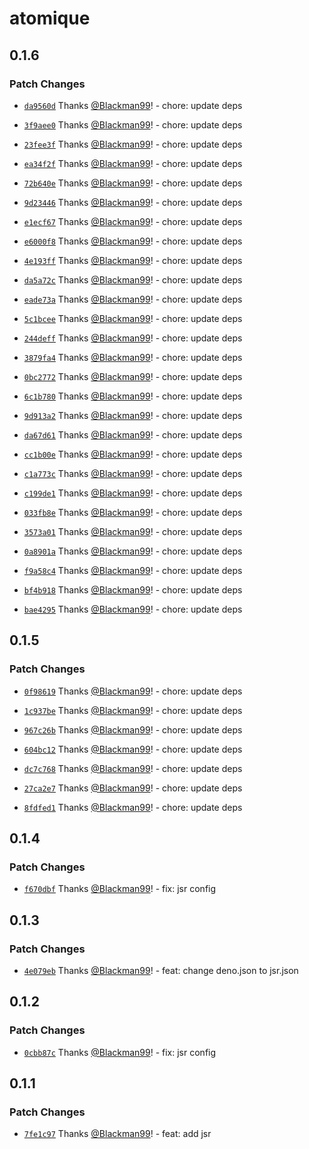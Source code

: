 # atomique

## 0.1.6

### Patch Changes

- [`da9560d`](https://github.com/Blackman99/atomique/commit/da9560d8864b9d995c5c665c4eeb77655bb2f5e3) Thanks [@Blackman99](https://github.com/Blackman99)! - chore: update deps

- [`3f9aee0`](https://github.com/Blackman99/atomique/commit/3f9aee0c0aeab15d681cda8733b51fb2664c2fdb) Thanks [@Blackman99](https://github.com/Blackman99)! - chore: update deps

- [`23fee3f`](https://github.com/Blackman99/atomique/commit/23fee3f591531eae2086504a1091e3bc0dabfa8c) Thanks [@Blackman99](https://github.com/Blackman99)! - chore: update deps

- [`ea34f2f`](https://github.com/Blackman99/atomique/commit/ea34f2f93dbf8d5da0f782382e14ea88c7129fde) Thanks [@Blackman99](https://github.com/Blackman99)! - chore: update deps

- [`72b640e`](https://github.com/Blackman99/atomique/commit/72b640ebf2d28f8e933ad91288d4998fbead1b94) Thanks [@Blackman99](https://github.com/Blackman99)! - chore: update deps

- [`9d23446`](https://github.com/Blackman99/atomique/commit/9d23446fc05f64b7be282be4a8de0a8e662d055e) Thanks [@Blackman99](https://github.com/Blackman99)! - chore: update deps

- [`e1ecf67`](https://github.com/Blackman99/atomique/commit/e1ecf6727d3b21c3ae8718bb17743d54b5e9f683) Thanks [@Blackman99](https://github.com/Blackman99)! - chore: update deps

- [`e6000f8`](https://github.com/Blackman99/atomique/commit/e6000f8afd813aa98e0668bee255674e1fa1f15b) Thanks [@Blackman99](https://github.com/Blackman99)! - chore: update deps

- [`4e193ff`](https://github.com/Blackman99/atomique/commit/4e193ff1eeb2744a590c29acabe43ea8a5ca3369) Thanks [@Blackman99](https://github.com/Blackman99)! - chore: update deps

- [`da5a72c`](https://github.com/Blackman99/atomique/commit/da5a72c21ba8646f5c298d8b2abf87802a3d4afa) Thanks [@Blackman99](https://github.com/Blackman99)! - chore: update deps

- [`eade73a`](https://github.com/Blackman99/atomique/commit/eade73a484c279ea9da4c4024cdba7ee46a9fc01) Thanks [@Blackman99](https://github.com/Blackman99)! - chore: update deps

- [`5c1bcee`](https://github.com/Blackman99/atomique/commit/5c1bcee5abc34de844ed7ca1b784582437ba8fd6) Thanks [@Blackman99](https://github.com/Blackman99)! - chore: update deps

- [`244deff`](https://github.com/Blackman99/atomique/commit/244deff84a2e7b6d7fac1d5d4c3f53d7e7c86e78) Thanks [@Blackman99](https://github.com/Blackman99)! - chore: update deps

- [`3879fa4`](https://github.com/Blackman99/atomique/commit/3879fa479b0d9ed53a0f331cf3b0fafd42d60a63) Thanks [@Blackman99](https://github.com/Blackman99)! - chore: update deps

- [`0bc2772`](https://github.com/Blackman99/atomique/commit/0bc2772003d5fa03920afc498997dc4460e2784b) Thanks [@Blackman99](https://github.com/Blackman99)! - chore: update deps

- [`6c1b780`](https://github.com/Blackman99/atomique/commit/6c1b78072d9f872665be7979a4bbce83c6799f27) Thanks [@Blackman99](https://github.com/Blackman99)! - chore: update deps

- [`9d913a2`](https://github.com/Blackman99/atomique/commit/9d913a20e738d49e98f5df7e54354e440a11a0a2) Thanks [@Blackman99](https://github.com/Blackman99)! - chore: update deps

- [`da67d61`](https://github.com/Blackman99/atomique/commit/da67d61051ec1aaea48e1b2cddf26d794f06ce46) Thanks [@Blackman99](https://github.com/Blackman99)! - chore: update deps

- [`cc1b00e`](https://github.com/Blackman99/atomique/commit/cc1b00e26a292e76aa0372892be9289109cd34c3) Thanks [@Blackman99](https://github.com/Blackman99)! - chore: update deps

- [`c1a773c`](https://github.com/Blackman99/atomique/commit/c1a773cc3c8960be10a31b8b451eb7e53cc4d179) Thanks [@Blackman99](https://github.com/Blackman99)! - chore: update deps

- [`c199de1`](https://github.com/Blackman99/atomique/commit/c199de12a1ca4518e06649d4b9ab63918745b923) Thanks [@Blackman99](https://github.com/Blackman99)! - chore: update deps

- [`033fb8e`](https://github.com/Blackman99/atomique/commit/033fb8e6054c98ecb59993c4bc8ad42d14120d35) Thanks [@Blackman99](https://github.com/Blackman99)! - chore: update deps

- [`3573a01`](https://github.com/Blackman99/atomique/commit/3573a01247ee0110153e9c8f4704411a6db77f83) Thanks [@Blackman99](https://github.com/Blackman99)! - chore: update deps

- [`0a8901a`](https://github.com/Blackman99/atomique/commit/0a8901ac7bfd97958cb3cbe065922356f9c656c9) Thanks [@Blackman99](https://github.com/Blackman99)! - chore: update deps

- [`f9a58c4`](https://github.com/Blackman99/atomique/commit/f9a58c4dda6c092d71b917fa8d5c482fe08e599f) Thanks [@Blackman99](https://github.com/Blackman99)! - chore: update deps

- [`bf4b918`](https://github.com/Blackman99/atomique/commit/bf4b918966b7b415c95975299dc8cce1884909a6) Thanks [@Blackman99](https://github.com/Blackman99)! - chore: update deps

- [`bae4295`](https://github.com/Blackman99/atomique/commit/bae4295da8cd220578595fc7b46700450cf85b3b) Thanks [@Blackman99](https://github.com/Blackman99)! - chore: update deps

## 0.1.5

### Patch Changes

- [`0f98619`](https://github.com/Blackman99/atomique/commit/0f986198c91be47bf454aeafb1cb0af935257c56) Thanks [@Blackman99](https://github.com/Blackman99)! - chore: update deps

- [`1c937be`](https://github.com/Blackman99/atomique/commit/1c937be67f1aa41dcd42674ff31297268bdd2e7e) Thanks [@Blackman99](https://github.com/Blackman99)! - chore: update deps

- [`967c26b`](https://github.com/Blackman99/atomique/commit/967c26b82afcccd20e676b6344a37ae1408be6ff) Thanks [@Blackman99](https://github.com/Blackman99)! - chore: update deps

- [`604bc12`](https://github.com/Blackman99/atomique/commit/604bc120490cf46ded2547d7b5139b36535b9960) Thanks [@Blackman99](https://github.com/Blackman99)! - chore: update deps

- [`dc7c768`](https://github.com/Blackman99/atomique/commit/dc7c76808d80767b0f1d89c996308025adfa6e07) Thanks [@Blackman99](https://github.com/Blackman99)! - chore: update deps

- [`27ca2e7`](https://github.com/Blackman99/atomique/commit/27ca2e776a1960fcf533ef5244098044e2838d1f) Thanks [@Blackman99](https://github.com/Blackman99)! - chore: update deps

- [`8fdfed1`](https://github.com/Blackman99/atomique/commit/8fdfed1c70118234b23f757782f1a539ac21e9ae) Thanks [@Blackman99](https://github.com/Blackman99)! - chore: update deps

## 0.1.4

### Patch Changes

- [`f670dbf`](https://github.com/Blackman99/atomique/commit/f670dbfbfbdb923104fad62812a2d88c1d2f7d79) Thanks [@Blackman99](https://github.com/Blackman99)! - fix: jsr config

## 0.1.3

### Patch Changes

- [`4e079eb`](https://github.com/Blackman99/atomique/commit/4e079eb83af1f5e5e3a77dcb575e727f60cb79f5) Thanks [@Blackman99](https://github.com/Blackman99)! - feat: change deno.json to jsr.json

## 0.1.2

### Patch Changes

- [`0cbb87c`](https://github.com/Blackman99/atomique/commit/0cbb87c0a7c82fe3bde4c2d21f54fd7b6803301a) Thanks [@Blackman99](https://github.com/Blackman99)! - fix: jsr config

## 0.1.1

### Patch Changes

- [`7fe1c97`](https://github.com/Blackman99/atomique/commit/7fe1c974f71e8320f3cd48471231836f52d1a5b0) Thanks [@Blackman99](https://github.com/Blackman99)! - feat: add jsr
